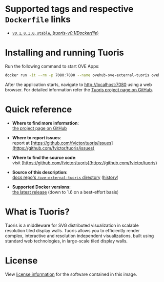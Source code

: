 # Supported tags and respective `Dockerfile` links

- [`v0.1`, `0.1.0`, `stable`, (*tuoris-v0.1/Dockerfile*)](https://github.com/ove/ove-external-services/blob/tuoris-v0.1/generated/Dockerfile.tuoris)

# Installing and running Tuoris

Run the following command to start OVE Apps:

```sh
docker run -it --rm -p 7080:7080 --name ovehub-ove-external-tuoris ovehub/ove-external-tuoris:stable
```

After the application starts, navigate to [http://localhost:7080](http://localhost:7080) using a web browser. For detailed information refer the [Tuoris project page on GitHub](https://github.com/fvictor/tuoris).

# Quick reference

- **Where to find more information**:<br/>
  [the project page on GitHub](https://github.com/fvictor/tuoris)

- **Where to report issues**:<br/>
  report at [https://github.com/fvictor/tuoris/issues](https://github.com/fvictor/tuoris/issues)

- **Where to find the source code**:<br/>
  visit [https://github.com/fvictor/tuoris](https://github.com/fvictor/tuoris)

- **Source of this description**:<br/>
  [docs repo's `/ove-external-tuoris` directory](https://github.com/ove/ove-docs/tree/master/dockerhub/ovehub/ove-external-tuoris) ([history](https://github.com/ove/ove-docs/commits/master/dockerhub/ovehub/ove-external-tuoris))

- **Supported Docker versions**:<br/>
  [the latest release](https://github.com/docker/docker-ce/releases/latest) (down to 1.6 on a best-effort basis)

# What is Tuoris?

Tuoris is a middleware for SVG distributed visualization in scalable resolution tiled display walls. Tuoris allows you to efficiently render complex, interactive and resolution independent visualizations, built using standard web technologies, in large-scale tiled display walls.

# License

View [license information](https://github.com/fvictor/tuoris/blob/master/LICENSE) for the software contained in this image.

